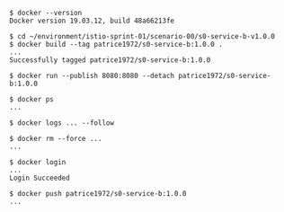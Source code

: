 ```text
$ docker --version
Docker version 19.03.12, build 48a66213fe
```

```text
$ cd ~/environment/istio-sprint-01/scenario-00/s0-service-b-v1.0.0
$ docker build --tag patrice1972/s0-service-b:1.0.0 .
...
Successfully tagged patrice1972/s0-service-b:1.0.0
```

```text
$ docker run --publish 8080:8080 --detach patrice1972/s0-service-b:1.0.0
```

```text
$ docker ps
...
```

```text
$ docker logs ... --follow

```

```text
$ docker rm --force ...
...
```

```text
$ docker login
...
Login Succeeded
```

```text
$ docker push patrice1972/s0-service-b:1.0.0
...
```
